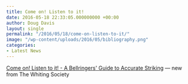 ```yaml
---
title: Come on! Listen to it!
date: 2016-05-18 22:33:05.000000000 +00:00
author: Doug Davis
layout: single
permalink: "/2016/05/18/come-on-listen-to-it/"
image: "/wp-content/uploads/2016/05/bibliography.png"
categories:
- Latest News
---
```

[Come on! Listen to it! - A Bellringers&apos; Guide to Accurate Striking](http:///bibliography/) &#8212; new from The Whiting Society
